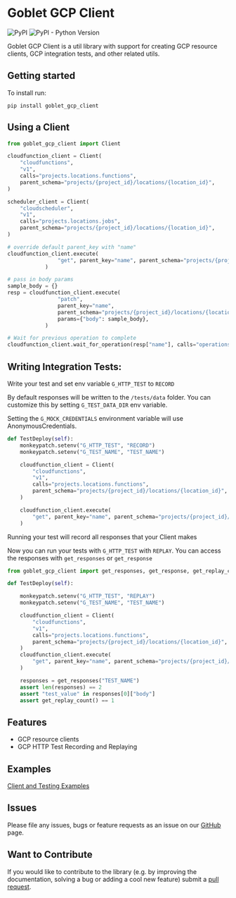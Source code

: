 # Goblet GCP Client

![PyPI](https://img.shields.io/pypi/v/goblet_gcp_client?color=blue&style=plastic)
![PyPI - Python Version](https://img.shields.io/pypi/pyversions/goblet_gcp_client?style=plastic)

 Goblet GCP Client is a util library with support for creating GCP resource clients, GCP integration tests, and other related utils.

## Getting started

To install run: 

`pip install goblet_gcp_client`

## Using a Client

```python
from goblet_gcp_client import Client

cloudfunction_client = Client(
    "cloudfunctions",
    "v1",
    calls="projects.locations.functions",
    parent_schema="projects/{project_id}/locations/{location_id}",
)

scheduler_client = Client(
    "cloudscheduler",
    "v1",
    calls="projects.locations.jobs",
    parent_schema="projects/{project_id}/locations/{location_id}",
)

# override default parent_key with "name"
cloudfunction_client.execute(
                "get", parent_key="name", parent_schema="projects/{project_id}/locations/{location_id}/functions/{name}"
            )

# pass in body params
sample_body = {}
resp = cloudfunction_client.execute(
                "patch",
                parent_key="name",
                parent_schema="projects/{project_id}/locations/{location_id}/functions/{name}",
                params={"body": sample_body},
            )

# Wait for previous operation to complete
cloudfunction_client.wait_for_operation(resp["name"], calls="operations")
```

## Writing Integration Tests:

Write your test and set env variable `G_HTTP_TEST` to `RECORD`

By default responses will be written to the `/tests/data` folder. You can customize this by setting `G_TEST_DATA_DIR` env variable.

Setting the `G_MOCK_CREDENTIALS` environment variable will use AnonymousCredentials. 

```python
def TestDeploy(self):
    monkeypatch.setenv("G_HTTP_TEST", "RECORD")
    monkeypatch.setenv("G_TEST_NAME", "TEST_NAME")

    cloudfunction_client = Client(
        "cloudfunctions",
        "v1",
        calls="projects.locations.functions",
        parent_schema="projects/{project_id}/locations/{location_id}",
    )

    cloudfunction_client.execute(
        "get", parent_key="name", parent_schema="projects/{project_id}/locations/{location_id}/functions/{name}"
    )
```
Running your test will record all responses that your Client makes

Now you can run your tests with `G_HTTP_TEST` with `REPLAY`. You can access the responses with `get_responses` or `get_response`

```python
from goblet_gcp_client import get_responses, get_response, get_replay_count

def TestDeploy(self):

    monkeypatch.setenv("G_HTTP_TEST", "REPLAY")
    monkeypatch.setenv("G_TEST_NAME", "TEST_NAME")

    cloudfunction_client = Client(
        "cloudfunctions",
        "v1",
        calls="projects.locations.functions",
        parent_schema="projects/{project_id}/locations/{location_id}",
    )
    cloudfunction_client.execute(
        "get", parent_key="name", parent_schema="projects/{project_id}/locations/{location_id}/functions/{name}"
    )

    responses = get_responses("TEST_NAME")
    assert len(responses) == 2
    assert "test_value" in responses[0]["body"]
    assert get_replay_count() == 1
```

## Features

* GCP resource clients
* GCP HTTP Test Recording and Replaying

## Examples

[Client and Testing Examples](https://github.com/goblet/goblet_gcp_client/blob/main/examples)


## Issues

Please file any issues, bugs or feature requests as an issue on our [GitHub](https://github.com/goblet/goblet_gcp_client/issues) page.

## Want to Contribute

If you would like to contribute to the library (e.g. by improving the documentation, solving a bug or adding a cool new feature) submit a [pull request](https://github.com/goblet/goblet_gcp_client/pulls).
